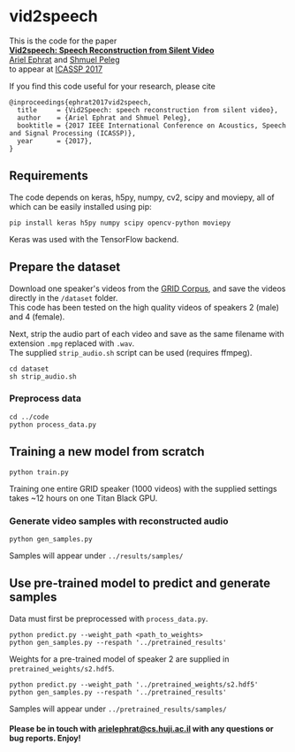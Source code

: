 # vid2speech

This is the code for the paper  
**[Vid2speech: Speech Reconstruction from Silent Video](http://www.cs.huji.ac.il/~peleg/papers/arXiv1701.00495-Vid2Speech.pdf)**
<br>
[Ariel Ephrat](http://www.cs.huji.ac.il/~arielephrat/) and
[Shmuel Peleg](http://www.cs.huji.ac.il/~peleg/)
<br>
to appear at [ICASSP 2017](http://www.ieee-icassp2017.org/)

If you find this code useful for your research, please cite

```
@inproceedings{ephrat2017vid2speech,
  title     = {Vid2Speech: speech reconstruction from silent video},
  author    = {Ariel Ephrat and Shmuel Peleg},
  booktitle = {2017 IEEE International Conference on Acoustics, Speech and Signal Processing (ICASSP)},
  year      = {2017},
}
```

## Requirements
The code depends on keras, h5py, numpy, cv2, scipy and moviepy, all of which can be easily installed using pip:
```shell
pip install keras h5py numpy scipy opencv-python moviepy
```  
Keras was used with the TensorFlow backend. 

## Prepare the dataset
Download one speaker's videos from the [GRID Corpus](http://spandh.dcs.shef.ac.uk/gridcorpus/), and save the videos directly in the `/dataset` folder.  
This code has been tested on the high quality videos of speakers 2 (male) and 4 (female).

Next, strip the audio part of each video and save as the same filename with extension `.mpg` replaced with `.wav`.  
The supplied `strip_audio.sh` script can be used (requires ffmpeg).
```shell
cd dataset
sh strip_audio.sh
```

### Preprocess data
```shell
cd ../code
python process_data.py
```

## Training a new model from scratch
```shell
python train.py
```
Training one entire GRID speaker (1000 videos) with the supplied settings takes ~12 hours on one Titan Black GPU.

### Generate video samples with reconstructed audio
```shell
python gen_samples.py
```
Samples will appear under `../results/samples/`

## Use pre-trained model to predict and generate samples
Data must first be preprocessed with `process_data.py`.
```shell
python predict.py --weight_path <path_to_weights>
python gen_samples.py --respath '../pretrained_results'
```
Weights for a pre-trained model of speaker 2 are supplied in `pretrained_weights/s2.hdf5`.
```shell
python predict.py --weight_path '../pretrained_weights/s2.hdf5'
python gen_samples.py --respath '../pretrained_results'
```
Samples will appear under `../pretrained_results/samples/`

#### Please be in touch with arielephrat@cs.huji.ac.il with any questions or bug reports. Enjoy!